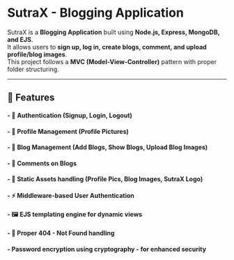 # SutraX - Blogging Application

SutraX is a **Blogging Application** built using **Node.js, Express, MongoDB, and EJS**.  
It allows users to **sign up, log in, create blogs, comment, and upload profile/blog images**.  
This project follows a **MVC (Model-View-Controller)** pattern with proper folder structuring.

---

## 🚀 Features

#### - 🔑 **Authentication** (Signup, Login, Logout)
#### - 👤 **Profile Management** (Profile Pictures)
#### - 📝 **Blog Management** (Add Blogs, Show Blogs, Upload Blog Images)
#### - 💬 **Comments** on Blogs
#### - 📂 **Static Assets** handling (Profile Pics, Blog Images, SutraX Logo)
#### - ⚡ Middleware-based **User Authentication**
#### - 🖼️ EJS **templating engine** for dynamic views
#### - 📌 Proper **404 - Not Found** handling
#### - Password encryption using cryptography - for enhanced security

